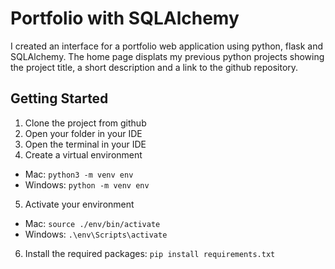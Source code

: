 # Portfolio with SQLAlchemy

I created an interface for a portfolio web application using python, flask and SQLAlchemy. The home page displats my previous python projects showing the project title, a short description and a link to the github repository.

## Getting Started
1. Clone the project from github
2. Open your folder in your IDE
3. Open the terminal in your IDE
4. Create a virtual environment
  - Mac: ```python3 -m venv env```
  - Windows: ```python -m venv env```
5. Activate your environment
  - Mac: ```source ./env/bin/activate```
  - Windows: ```.\env\Scripts\activate```
6. Install the required packages: ```pip install requirements.txt```